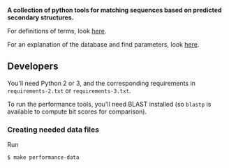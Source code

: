 **A collection of python tools for matching sequences based on predicted
secondary structures.**

For definitions of terms, look [here](doc/definitions.md).

For an explanation of the database and find parameters, look
[here](doc/parameters.md).

## Developers

You'll need Python 2 or 3, and the corresponding requirements in
`requirements-2.txt` or `requirements-3.txt`.

To run the performance tools, you'll need BLAST installed (so `blastp` is
available to compute bit scores for comparison).

### Creating needed data files

Run

```sh
$ make performance-data
```
